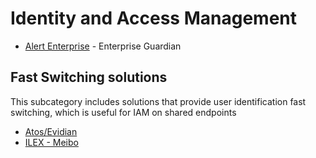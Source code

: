 # Identity and Access Management

* [Alert Enterprise](https://www.alertenterprise.com) - Enterprise Guardian

## Fast Switching solutions
This subcategory includes solutions that provide user identification fast switching, which is useful for IAM on shared endpoints

* [Atos/Evidian](https://atos.net/en/solutions/cyber-security-products/evidian-sso-identity-access-management)
* [ILEX - Meibo](https://www.ilex-international.com/fr/plateforme-iam/meibo-identity-management)

